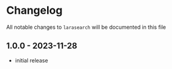 # Changelog

All notable changes to `larasearch` will be documented in this file

## 1.0.0 - 2023-11-28

- initial release
